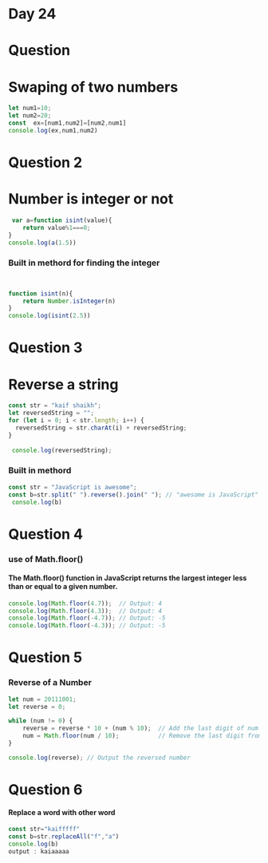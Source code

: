# Day 24 
# Question
# Swaping of two numbers 
```jsx
let num1=10;
let num2=20;
const  ex=[num1,num2]=[num2,num1]
console.log(ex,num1,num2)
```
# Question 2 
# Number is integer or not 
```jsx
 var a=function isint(value){
    return value%1===0;
}
console.log(a(1.5))
```
### Built in methord for finding the integer
```jsx


function isint(n){
    return Number.isInteger(n)
}
console.log(isint(2.5))
```
# Question 3 
# Reverse a string 
```jsx 
const str = "kaif shaikh";
let reversedString = "";
for (let i = 0; i < str.length; i++) {
  reversedString = str.charAt(i) + reversedString;
}
 
 console.log(reversedString);
```
### Built in methord
```jsx
const str = "JavaScript is awesome";
const b=str.split(" ").reverse().join(" "); // "awesome is JavaScript"
 console.log(b)
```
# Question 4 
### use of Math.floor()
#### The Math.floor() function in JavaScript returns the largest integer less than or equal to a given number.
```jsx
console.log(Math.floor(4.7));  // Output: 4
console.log(Math.floor(4.3));  // Output: 4
console.log(Math.floor(-4.7)); // Output: -5
console.log(Math.floor(-4.3)); // Output: -5

```
# Question 5 
### Reverse of a Number 
```jsx
let num = 20111001;
let reverse = 0;

while (num != 0) {
    reverse = reverse * 10 + (num % 10);  // Add the last digit of num to reverse
    num = Math.floor(num / 10);           // Remove the last digit from num
}

console.log(reverse); // Output the reversed number

```
# Question 6 
#### Replace a word with other word
```jsx
const str="kaifffff"
const b=str.replaceAll("f","a")
console.log(b)
output : kaiaaaaa
```
